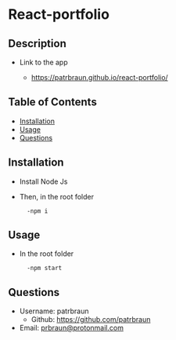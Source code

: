 # React-portfolio
## Description
* Link to the app

  * https://patrbraun.github.io/react-portfolio/

## Table of Contents
  - [Installation](#installation)
  - [Usage](#usage)
  - [Questions](#questions)

## Installation 
* Install Node Js
* Then, in the root folder
    
        -npm i

## Usage
* In the root folder

        -npm start
## Questions
  * Username: patrbraun
    * Github: https://github.com/patrbraun
  * Email: prbraun@protonmail.com
